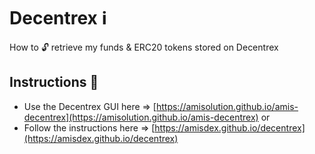 # Decentrex :information_source:
How to :unlock: retrieve my funds &amp; ERC20 tokens stored on Decentrex


## Instructions :memo:

- Use the Decentrex GUI here => [https://amisolution.github.io/amis-decentrex](https://amisolution.github.io/amis-decentrex) 
or 
- Follow the instructions here => [https://amisdex.github.io/decentrex](https://amisdex.github.io/decentrex)
